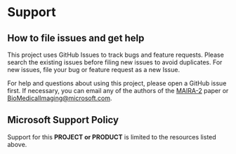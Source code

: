 # Support

## How to file issues and get help

This project uses GitHub Issues to track bugs and feature requests. Please search the existing issues before filing new issues to avoid duplicates.  For new issues, file your bug or feature request as a new Issue.

For help and questions about using this project, please open a GitHub issue first. If necessary, you can email any of the authors of the [MAIRA-2](https://aka.ms/maira-2) paper or <BioMedicalImaging@microsoft.com>.

## Microsoft Support Policy

Support for this **PROJECT or PRODUCT** is limited to the resources listed above.
